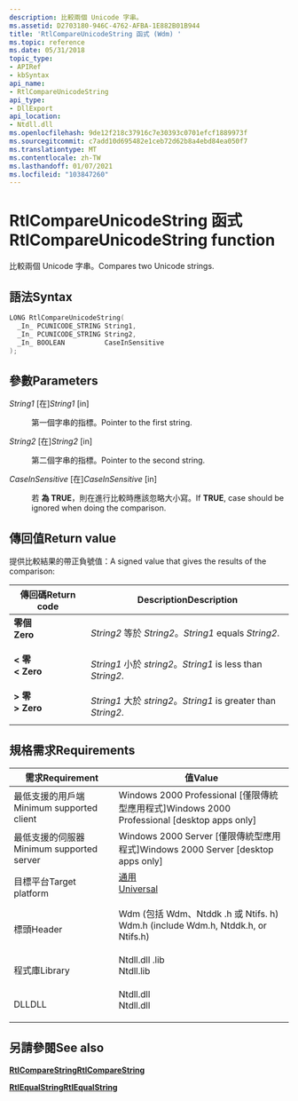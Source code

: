 ```yaml
---
description: 比較兩個 Unicode 字串。
ms.assetid: D2703180-946C-4762-AFBA-1E882B01B944
title: 'RtlCompareUnicodeString 函式 (Wdm) '
ms.topic: reference
ms.date: 05/31/2018
topic_type:
- APIRef
- kbSyntax
api_name:
- RtlCompareUnicodeString
api_type:
- DllExport
api_location:
- Ntdll.dll
ms.openlocfilehash: 9de12f218c37916c7e30393c0701efcf1889973f
ms.sourcegitcommit: c7add10d695482e1ceb72d62b8a4ebd84ea050f7
ms.translationtype: MT
ms.contentlocale: zh-TW
ms.lasthandoff: 01/07/2021
ms.locfileid: "103847260"
---
```

# <a name="rtlcompareunicodestring-function"></a><span data-ttu-id="616b6-103">RtlCompareUnicodeString 函式</span><span class="sxs-lookup"><span data-stu-id="616b6-103">RtlCompareUnicodeString function</span></span>

<span data-ttu-id="616b6-104">比較兩個 Unicode 字串。</span><span class="sxs-lookup"><span data-stu-id="616b6-104">Compares two Unicode strings.</span></span>

## <a name="syntax"></a><span data-ttu-id="616b6-105">語法</span><span class="sxs-lookup"><span data-stu-id="616b6-105">Syntax</span></span>


```C++
LONG RtlCompareUnicodeString(
  _In_ PCUNICODE_STRING String1,
  _In_ PCUNICODE_STRING String2,
  _In_ BOOLEAN          CaseInSensitive
);
```



## <a name="parameters"></a><span data-ttu-id="616b6-106">參數</span><span class="sxs-lookup"><span data-stu-id="616b6-106">Parameters</span></span>

<dl> <dt>

<span data-ttu-id="616b6-107">*String1* \[在\]</span><span class="sxs-lookup"><span data-stu-id="616b6-107">*String1* \[in\]</span></span>
</dt> <dd>

<span data-ttu-id="616b6-108">第一個字串的指標。</span><span class="sxs-lookup"><span data-stu-id="616b6-108">Pointer to the first string.</span></span>

</dd> <dt>

<span data-ttu-id="616b6-109">*String2* \[在\]</span><span class="sxs-lookup"><span data-stu-id="616b6-109">*String2* \[in\]</span></span>
</dt> <dd>

<span data-ttu-id="616b6-110">第二個字串的指標。</span><span class="sxs-lookup"><span data-stu-id="616b6-110">Pointer to the second string.</span></span>

</dd> <dt>

<span data-ttu-id="616b6-111">*CaseInSensitive* \[在\]</span><span class="sxs-lookup"><span data-stu-id="616b6-111">*CaseInSensitive* \[in\]</span></span>
</dt> <dd>

<span data-ttu-id="616b6-112">若 **為 TRUE**，則在進行比較時應該忽略大小寫。</span><span class="sxs-lookup"><span data-stu-id="616b6-112">If **TRUE**, case should be ignored when doing the comparison.</span></span>

</dd> </dl>

## <a name="return-value"></a><span data-ttu-id="616b6-113">傳回值</span><span class="sxs-lookup"><span data-stu-id="616b6-113">Return value</span></span>

<span data-ttu-id="616b6-114">提供比較結果的帶正負號值：</span><span class="sxs-lookup"><span data-stu-id="616b6-114">A signed value that gives the results of the comparison:</span></span>



| <span data-ttu-id="616b6-115">傳回碼</span><span class="sxs-lookup"><span data-stu-id="616b6-115">Return code</span></span>                                                                               | <span data-ttu-id="616b6-116">Description</span><span class="sxs-lookup"><span data-stu-id="616b6-116">Description</span></span>                                     |
|-------------------------------------------------------------------------------------------|-------------------------------------------------|
| <dl> <span data-ttu-id="616b6-117"><dt>**零個**</dt></span><span class="sxs-lookup"><span data-stu-id="616b6-117"><dt>**Zero**</dt></span></span> </dl>       | <span data-ttu-id="616b6-118">*String2* 等於 *String2*。</span><span class="sxs-lookup"><span data-stu-id="616b6-118">*String1* equals *String2*.</span></span><br/>          |
| <dl> <span data-ttu-id="616b6-119"><dt>**< 零**</dt></span><span class="sxs-lookup"><span data-stu-id="616b6-119"><dt>**< Zero**</dt></span></span> </dl>  | <span data-ttu-id="616b6-120">*String1* 小於 *string2*。</span><span class="sxs-lookup"><span data-stu-id="616b6-120">*String1* is less than *String2*.</span></span><br/>    |
| <dl> <span data-ttu-id="616b6-121"><dt>**> 零**</dt></span><span class="sxs-lookup"><span data-stu-id="616b6-121"><dt>**> Zero** </dt></span></span> </dl> | <span data-ttu-id="616b6-122">*String1* 大於 *string2*。</span><span class="sxs-lookup"><span data-stu-id="616b6-122">*String1* is greater than *String2*.</span></span><br/> |



 

## <a name="requirements"></a><span data-ttu-id="616b6-123">規格需求</span><span class="sxs-lookup"><span data-stu-id="616b6-123">Requirements</span></span>



| <span data-ttu-id="616b6-124">需求</span><span class="sxs-lookup"><span data-stu-id="616b6-124">Requirement</span></span> | <span data-ttu-id="616b6-125">值</span><span class="sxs-lookup"><span data-stu-id="616b6-125">Value</span></span> |
|-------------------------------------|-----------------------------------------------------------------------------------------------------------------------------------------|
| <span data-ttu-id="616b6-126">最低支援的用戶端</span><span class="sxs-lookup"><span data-stu-id="616b6-126">Minimum supported client</span></span><br/> | <span data-ttu-id="616b6-127">Windows 2000 Professional \[僅限傳統型應用程式\]</span><span class="sxs-lookup"><span data-stu-id="616b6-127">Windows 2000 Professional \[desktop apps only\]</span></span><br/>                                                                              |
| <span data-ttu-id="616b6-128">最低支援的伺服器</span><span class="sxs-lookup"><span data-stu-id="616b6-128">Minimum supported server</span></span><br/> | <span data-ttu-id="616b6-129">Windows 2000 Server \[僅限傳統型應用程式\]</span><span class="sxs-lookup"><span data-stu-id="616b6-129">Windows 2000 Server \[desktop apps only\]</span></span><br/>                                                                                    |
| <span data-ttu-id="616b6-130">目標平台</span><span class="sxs-lookup"><span data-stu-id="616b6-130">Target platform</span></span><br/>          | <dl> <span data-ttu-id="616b6-131"><dt>[通用](https://msdn.microsoft.com/Library/Windows/Hardware/EB2264A4-BAE8-446B-B9A5-19893936DDCA)</dt></span><span class="sxs-lookup"><span data-stu-id="616b6-131"><dt>[Universal](https://msdn.microsoft.com/Library/Windows/Hardware/EB2264A4-BAE8-446B-B9A5-19893936DDCA)</dt></span></span> </dl> |
| <span data-ttu-id="616b6-132">標頭</span><span class="sxs-lookup"><span data-stu-id="616b6-132">Header</span></span><br/>                   | <dl> <span data-ttu-id="616b6-133"><dt>Wdm (包括 Wdm、Ntddk .h 或 Ntifs. h) </dt></span><span class="sxs-lookup"><span data-stu-id="616b6-133"><dt>Wdm.h (include Wdm.h, Ntddk.h, or Ntifs.h)</dt></span></span> </dl>                   |
| <span data-ttu-id="616b6-134">程式庫</span><span class="sxs-lookup"><span data-stu-id="616b6-134">Library</span></span><br/>                  | <dl> <span data-ttu-id="616b6-135"><dt>Ntdll.dll .lib</dt></span><span class="sxs-lookup"><span data-stu-id="616b6-135"><dt>Ntdll.lib</dt></span></span> </dl>                                                    |
| <span data-ttu-id="616b6-136">DLL</span><span class="sxs-lookup"><span data-stu-id="616b6-136">DLL</span></span><br/>                      | <dl> <span data-ttu-id="616b6-137"><dt>Ntdll.dll</dt></span><span class="sxs-lookup"><span data-stu-id="616b6-137"><dt>Ntdll.dll</dt></span></span> </dl>                                                    |



## <a name="see-also"></a><span data-ttu-id="616b6-138">另請參閱</span><span class="sxs-lookup"><span data-stu-id="616b6-138">See also</span></span>

<dl> <dt>

[<span data-ttu-id="616b6-139">**RtlCompareString**</span><span class="sxs-lookup"><span data-stu-id="616b6-139">**RtlCompareString**</span></span>](/windows-hardware/drivers/ddi/ntddk/nf-ntddk-rtlcomparestring)
</dt> <dt>

[<span data-ttu-id="616b6-140">**RtlEqualString**</span><span class="sxs-lookup"><span data-stu-id="616b6-140">**RtlEqualString**</span></span>](/windows-hardware/drivers/ddi/ntddk/nf-ntddk-rtlequalstring)
</dt> </dl>

 

 

